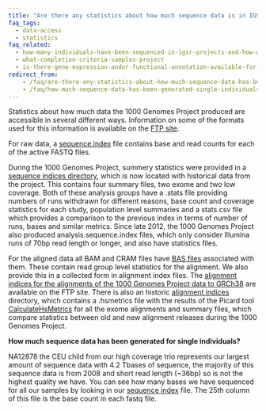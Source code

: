 ```yaml
---
title: "Are there any statistics about how much sequence data is in IGSR?"
faq_tags:
  - data-access
  - statistics
faq_related:
  - how-many-individuals-have-been-sequenced-in-igsr-projects-and-how-were-they-selected
  - what-completion-criteria-samples-project
  - is-there-gene-expression-andor-functional-annotation-available-for-the-samples
redirect_from:
    - /faq/are-there-any-statistics-about-how-much-sequence-data-has-been-generated-project/
    - /faq/how-much-sequence-data-has-been-generated-single-individuals/
---
```


Statistics about how much data the 1000 Genomes Project produced are accessible in several different ways. Information on some of the formats used for this information is available on the [FTP site](http://ftp.1000genomes.ebi.ac.uk/vol1/ftp/README_file_formats_and_descriptions.md).

For raw data, a [sequence.index](ftp://ftp.1000genomes.ebi.ac.uk/vol1/ftp/data_collections/1000_genomes_project/1000genomes.sequence.index) file contains base and read counts for each of the active FASTQ files.

During the 1000 Genomes Project, summery statistics were provided in a [sequence indices directory](http://ftp.1000genomes.ebi.ac.uk/vol1/ftp/historical_data/former_toplevel/sequence_indices/), which is now located with historical data from the project. This contains four summary files, two exome and two low coverage. Both of these analysis groups have a .stats file providing numbers of runs withdrawn for different reasons, base count and coverage statistics for each study, population level summaries and a stats.csv file which provides a comparison to the previous index in terms of number of runs, bases and similar metrics. Since late 2012, the 1000 Genomes Project also produced analysis.sequence.index files, which only consider Illumina runs of 70bp read length or longer, and also have statistics files.

For the aligned data all BAM and CRAM files have [BAS files](/faq/what-bas-file) associated with them.  These contain read group level statistics for the alignment. We also provide this in a collected form in alignment index files. The [alignment indices for the alignments of the 1000 Genomes Project data to GRCh38](http://ftp.1000genomes.ebi.ac.uk/vol1/ftp/data_collections/1000_genomes_project/) are available on the FTP site. There is also an historic [alignment indices](http://ftp.1000genomes.ebi.ac.uk/vol1/ftp/historical_data/former_toplevel/alignment_indices/) directory, which contains a .hsmetrics file with the results of the Picard tool [CalculateHsMetrics](http://broadinstitute.github.io/picard/command-line-overview.html#CalculateHsMetrics) for all the exome alignments and summary files, which compare statistics between old and new alignment releases during the 1000 Genomes Project.

**How much sequence data has been generated for single individuals?**

NA12878 the CEU child from our high coverage trio represents our largest amount of sequence data with 4.2 Tbases of sequence, the majority of this sequence data is from 2008 and short read length (~36bp) so is not the highest quality we have. You can see how many bases we have sequenced for all our samples by looking in our [sequence index](ftp://ftp.1000genomes.ebi.ac.uk/vol1/ftp/README.sequence_data) file. The 25th column of this file is the base count in each fastq file.
